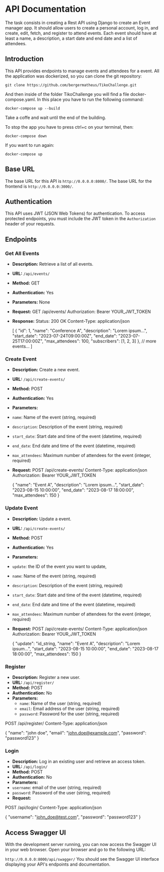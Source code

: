 # API Documentation

The task consists in creating a Rest API using Django to create an Event manager app. It should allow users to create a personal account, log in, and create, edit, fetch, and register to attend events. Each event should have at least a name, a description, a start date and end date and a list of attendees.


## Introduction
This API provides endpoints to manage events and attendees for a event. All the application was dockerized, so you can clone the git repository:

```
git clone https://github.com/bergermatheus/TikoChallenge.git
```

And then inside of the folder TikoChallenge you will find a file docker-compose.yaml.
In this place you have to run the following command:

```
docker-compose up --build
```
Take a coffe and wait until the end of the building.

To stop the app you have to press ctrl+c on your terminal, then:

```
docker-compose down
```
If you want to run again:

```
docker-compose up
```

## Base URL
The base URL for this API is `http://0.0.0.0:8000/`. The base URL for the frontend is `http://0.0.0.0:3000/`.

## Authentication
This API uses JWT (JSON Web Tokens) for authentication. To access protected endpoints, you must include the JWT token in the `Authorization` header of your requests.

## Endpoints

### Get All Events
- **Description:** Retrieve a list of all events.
- **URL:** `/api/events/`
- **Method:** GET
- **Authentication:** Yes
- **Parameters:** None
- **Request:**
    GET /api/events/
    Authorization: Bearer YOUR_JWT_TOKEN
- **Response:**
    Status: 200 OK
    Content-Type: application/json

    [
    {
    "id": 1,
    "name": "Conference A",
    "description": "Lorem ipsum...",
    "start_date": "2023-07-24T09:00:00Z",
    "end_date": "2023-07-25T17:00:00Z",
    "max_attendees": 100,
    "subscribers": [1, 2, 3]
    },
    // more events...
    ]
### Create Event
- **Description:** Create a new event.
- **URL:** `/api/create-events/`
- **Method:** POST
- **Authentication:** Yes
- **Parameters:**
- `name`: Name of the event (string, required)
- `description`: Description of the event (string, required)
- `start_date`: Start date and time of the event (datetime, required)
- `end_date`: End date and time of the event (datetime, required)
- `max_attendees`: Maximum number of attendees for the event (integer, required)
- **Request:**
    POST /api/create-events/
    Content-Type: application/json
    Authorization: Bearer YOUR_JWT_TOKEN

    {
    "name": "Event A",
    "description": "Lorem ipsum...",
    "start_date": "2023-08-15 10:00:00",
    "end_date": "2023-08-17 18:00:00",
    "max_attendees": 150
    }

### Update Event
- **Description:** Update a event.
- **URL:** `/api/create-events/`
- **Method:** POST
- **Authentication:** Yes
- **Parameters:**
- `update`: the ID of the event you want to update,
- `name`: Name of the event (string, required)
- `description`: Description of the event (string, required)
- `start_date`: Start date and time of the event (datetime, required)
- `end_date`: End date and time of the event (datetime, required)
- `max_attendees`: Maximum number of attendees for the event (integer, required)
- **Request:**
    POST /api/create-events/
    Content-Type: application/json
    Authorization: Bearer YOUR_JWT_TOKEN

    {
    "update": "id_string,
    "name": "Event A",
    "description": "Lorem ipsum...",
    "start_date": "2023-08-15 10:00:00",
    "end_date": "2023-08-17 18:00:00",
    "max_attendees": 150
    }

### Register
- **Description:** Register a new user.
- **URL:** `/api/register/`
- **Method:** POST
- **Authentication:** No
- **Parameters:**
  - `name`: Name of the user (string, required)
  - `email`: Email address of the user (string, required)
  - `password`: Password for the user (string, required)

POST /api/register/
Content-Type: application/json

{
"name": "john doe",
"email": "john.doe@example.com",
"password": "password123"
}



### Login
- **Description:** Log in an existing user and retrieve an access token.
- **URL:** `/api/login/`
- **Method:** POST
- **Authentication:** No
- **Parameters:**
- `username`: email of the user (string, required)
- `password`: Password of the user (string, required)
- **Request:**

POST /api/login/
Content-Type: application/json

{
"username": "john_doe@test.com",
"password": "password123"
}

## Access Swagger UI
With the development server running, you can now access the Swagger UI in your web browser. Open your browser and go to the following URL:

`http://0.0.0.0:8000/api/swagger/`
You should see the Swagger UI interface displaying your API's endpoints and documentation.